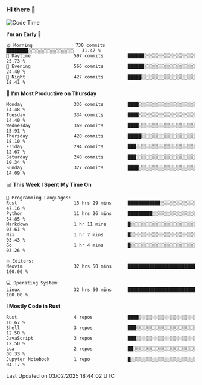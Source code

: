 ### Hi there 👋
<!--START_SECTION:waka-->
![Code Time](http://img.shields.io/badge/Code%20Time-484%20hrs%204%20mins-blue)

**I'm an Early 🐤** 

```text
🌞 Morning                730 commits         ████████░░░░░░░░░░░░░░░░░   31.47 % 
🌆 Daytime                597 commits         ██████░░░░░░░░░░░░░░░░░░░   25.73 % 
🌃 Evening                566 commits         ██████░░░░░░░░░░░░░░░░░░░   24.40 % 
🌙 Night                  427 commits         █████░░░░░░░░░░░░░░░░░░░░   18.41 % 
```
📅 **I'm Most Productive on Thursday** 

```text
Monday                   336 commits         ████░░░░░░░░░░░░░░░░░░░░░   14.48 % 
Tuesday                  334 commits         ████░░░░░░░░░░░░░░░░░░░░░   14.40 % 
Wednesday                369 commits         ████░░░░░░░░░░░░░░░░░░░░░   15.91 % 
Thursday                 420 commits         █████░░░░░░░░░░░░░░░░░░░░   18.10 % 
Friday                   294 commits         ███░░░░░░░░░░░░░░░░░░░░░░   12.67 % 
Saturday                 240 commits         ███░░░░░░░░░░░░░░░░░░░░░░   10.34 % 
Sunday                   327 commits         ████░░░░░░░░░░░░░░░░░░░░░   14.09 % 
```


📊 **This Week I Spent My Time On** 

```text
💬 Programming Languages: 
Rust                     15 hrs 29 mins      ████████████░░░░░░░░░░░░░   47.16 % 
Python                   11 hrs 26 mins      █████████░░░░░░░░░░░░░░░░   34.85 % 
Markdown                 1 hr 11 mins        █░░░░░░░░░░░░░░░░░░░░░░░░   03.61 % 
Nix                      1 hr 7 mins         █░░░░░░░░░░░░░░░░░░░░░░░░   03.43 % 
Go                       1 hr 4 mins         █░░░░░░░░░░░░░░░░░░░░░░░░   03.26 % 

🔥 Editors: 
Neovim                   32 hrs 50 mins      █████████████████████████   100.00 % 

💻 Operating System: 
Linux                    32 hrs 50 mins      █████████████████████████   100.00 % 
```

**I Mostly Code in Rust** 

```text
Rust                     4 repos             ████░░░░░░░░░░░░░░░░░░░░░   16.67 % 
Shell                    3 repos             ███░░░░░░░░░░░░░░░░░░░░░░   12.50 % 
JavaScript               3 repos             ███░░░░░░░░░░░░░░░░░░░░░░   12.50 % 
Lua                      2 repos             ██░░░░░░░░░░░░░░░░░░░░░░░   08.33 % 
Jupyter Notebook         1 repo              █░░░░░░░░░░░░░░░░░░░░░░░░   04.17 % 
```




 Last Updated on 03/02/2025 18:44:02 UTC
<!--END_SECTION:waka-->

<!--
**YoganshSharma/YoganshSharma** is a ✨ _special_ ✨ repository because its `README.md` (this file) appears on your GitHub profile.

Here are some ideas to get you started:

- 🔭 I’m currently working on ...
- 🌱 I’m currently learning ...
- 👯 I’m looking to collaborate on ...
- 🤔 I’m looking for help with ...
- 💬 Ask me about ...
- 📫 How to reach me: ...
- 😄 Pronouns: ...
- ⚡ Fun fact: ...
-->
